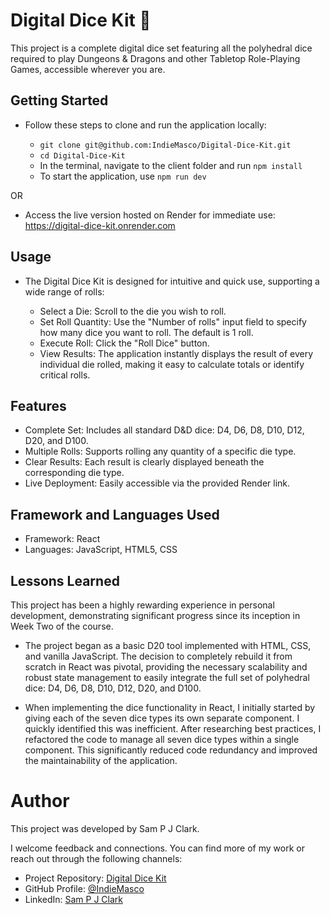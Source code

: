 # Digital Dice Kit 🎲

This project is a complete digital dice set featuring all the polyhedral dice required to play Dungeons & Dragons and other Tabletop Role-Playing Games, accessible wherever you are.

## Getting Started

- Follow these steps to clone and run the application locally:

  - `git clone git@github.com:IndieMasco/Digital-Dice-Kit.git`
  - `cd Digital-Dice-Kit`
  - In the terminal, navigate to the client folder and run `npm install`
  - To start the application, use `npm run dev`

OR

- Access the live version hosted on Render for immediate use: https://digital-dice-kit.onrender.com

## Usage

- The Digital Dice Kit is designed for intuitive and quick use, supporting a wide range of rolls:

  - Select a Die: Scroll to the die you wish to roll.
  - Set Roll Quantity: Use the "Number of rolls" input field to specify how many dice you want to roll. The default is 1 roll.
  - Execute Roll: Click the "Roll Dice" button.
  - View Results: The application instantly displays the result of every individual die rolled, making it easy to calculate totals or identify critical rolls.

## Features

- Complete Set: Includes all standard D&D dice: D4, D6, D8, D10, D12, D20, and D100.
- Multiple Rolls: Supports rolling any quantity of a specific die type.
- Clear Results: Each result is clearly displayed beneath the corresponding die type.
- Live Deployment: Easily accessible via the provided Render link.

## Framework and Languages Used

- Framework: React
- Languages: JavaScript, HTML5, CSS

## Lessons Learned

This project has been a highly rewarding experience in personal development, demonstrating significant progress since its inception in Week Two of the course.

- The project began as a basic D20 tool implemented with HTML, CSS, and vanilla JavaScript. The decision to completely rebuild it from scratch in React was pivotal, providing the necessary scalability and robust state management to easily integrate the full set of polyhedral dice: D4, D6, D8, D10, D12, D20, and D100.

- When implementing the dice functionality in React, I initially started by giving each of the seven dice types its own separate component. I quickly identified this was inefficient. After researching best practices, I refactored the code to manage all seven dice types within a single component. This significantly reduced code redundancy and improved the maintainability of the application.

# Author

This project was developed by Sam P J Clark.

I welcome feedback and connections. You can find more of my work or reach out through the following channels:

- Project Repository: [Digital Dice Kit](https://github.com/IndieMasco/Digital-Dice-Kit)
- GitHub Profile: [@IndieMasco](https://github.com/IndieMasco)
- LinkedIn: [Sam P J Clark](https://www.linkedin.com/in/sam-p-j-clark/)
